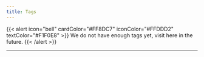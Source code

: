 ```yaml
---
title: Tags
---
```


{{< alert icon="bell" cardColor="#FF8DC7" iconColor="#FFDDD2" textColor="#F1F0E8" >}}
We do not have enough tags yet, visit here in the future.
{{< /alert >}}

---
